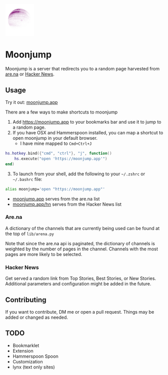 <!-- <h1 align="center">Moonjump</h1> -->

<img width="90px" src="https://raw.githubusercontent.com/ya1sec/moonjump/508770b57683b0012789dbd01fa31f8a19eeb8d9/static/assets/img/jupiter-purple.svg" alt="moonjump">
<p align="center">
</p>

# Moonjump

Moonjump is a server that redirects you to a random page harvested from [are.na](https://are.na) or [Hacker News](https://news.ycombinator.com).

## Usage

Try it out: [moonjump.app](https://moonjump.com)

There are a few ways to make shortcuts to moonjump

1. Add https://moonjump.app to your bookmarks bar and use it to jump to a random page.
2. If you have OSX and Hammerspoon installed, you can map a shortcut to open moonjump in your default browser.
   - I have mine mapped to `Cmd+Ctrl+J`

```lua
hs.hotkey.bind({"cmd", "ctrl"}, "j", function()
	hs.execute("open 'https://moonjump.app'")
end)
```

3. To launch from your shell, add the following to your `~/.zshrc` or `~/.bashrc` file:

```bash
alias moonjump='open "https://moonjump.app"'
```

- [moonjump.app](https://moonjump.app) serves from the are.na list
- [moonjump.app/hn](https://moonjump.app/hn) serves from the Hacker News list

### Are.na

A dictionary of the channels that are currently being used can be found at the top of `lib/arena.py`

Note that since the are.na api is paginated, the dictionary of channels is weighted by the number of pages in the channel. Channels with the most pages are more likely to be selected.

### Hacker News

Get served a random link from Top Stories, Best Stories, or New Stories. Additional parameters and configuration might be added in the future.

## Contributing

If you want to contribute, DM me or open a pull request. Things may be added or changed as needed.

## TODO

- Bookmarklet
- Extension
- Hammerspoon Spoon
- Customization
- lynx (text only sites)
